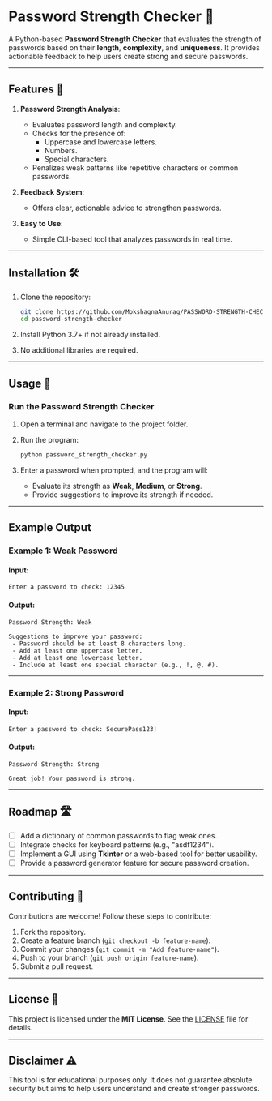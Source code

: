 # Password Strength Checker 🔐

A Python-based **Password Strength Checker** that evaluates the strength of passwords based on their **length**, **complexity**, and **uniqueness**. It provides actionable feedback to help users create strong and secure passwords.

---

## Features 🌟

1. **Password Strength Analysis**:
   - Evaluates password length and complexity.
   - Checks for the presence of:
     - Uppercase and lowercase letters.
     - Numbers.
     - Special characters.
   - Penalizes weak patterns like repetitive characters or common passwords.

2. **Feedback System**:
   - Offers clear, actionable advice to strengthen passwords.

3. **Easy to Use**:
   - Simple CLI-based tool that analyzes passwords in real time.

---

## Installation 🛠️

1. Clone the repository:
   ```bash
   git clone https://github.com/MokshagnaAnurag/PASSWORD-STRENGTH-CHECKER.git
   cd password-strength-checker
   ```

2. Install Python 3.7+ if not already installed.

3. No additional libraries are required.

---

## Usage 🚀

### Run the Password Strength Checker
1. Open a terminal and navigate to the project folder.
2. Run the program:
   ```bash
   python password_strength_checker.py
   ```

3. Enter a password when prompted, and the program will:
   - Evaluate its strength as **Weak**, **Medium**, or **Strong**.
   - Provide suggestions to improve its strength if needed.

---

## Example Output

### Example 1: Weak Password
#### Input:
```
Enter a password to check: 12345
```

#### Output:
```
Password Strength: Weak

Suggestions to improve your password:
 - Password should be at least 8 characters long.
 - Add at least one uppercase letter.
 - Add at least one lowercase letter.
 - Include at least one special character (e.g., !, @, #).
```

---

### Example 2: Strong Password
#### Input:
```
Enter a password to check: SecurePass123!
```

#### Output:
```
Password Strength: Strong

Great job! Your password is strong.
```

---

## Roadmap 🛣️

- [ ] Add a dictionary of common passwords to flag weak ones.
- [ ] Integrate checks for keyboard patterns (e.g., "asdf1234").
- [ ] Implement a GUI using **Tkinter** or a web-based tool for better usability.
- [ ] Provide a password generator feature for secure password creation.

---

## Contributing 🤝

Contributions are welcome! Follow these steps to contribute:
1. Fork the repository.
2. Create a feature branch (`git checkout -b feature-name`).
3. Commit your changes (`git commit -m "Add feature-name"`).
4. Push to your branch (`git push origin feature-name`).
5. Submit a pull request.

---

## License 📜

This project is licensed under the **MIT License**. See the [LICENSE](LICENSE) file for details.

---

## Disclaimer ⚠️

This tool is for educational purposes only. It does not guarantee absolute security but aims to help users understand and create stronger passwords.
